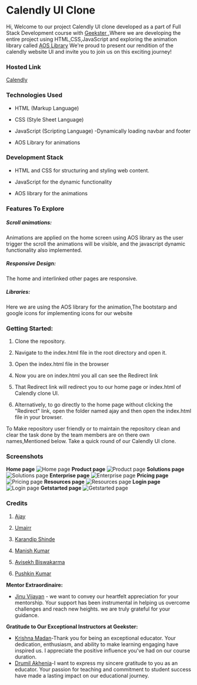 # Calendly UI Clone
Hi, Welcome to our project Calendly UI clone developed as a part of Full Stack Development course with <u> [Geekster](https://www.geekster.in/home/new-full-stack-web-development-program) </u> ,Where we are developing the entire project using HTML,CSS,JavaScript and exploring the animation library called [AOS Library](https://michalsnik.github.io/aos/)  We're proud to present our rendition of the calendly website UI and invite you to join us on this exciting journey!
### Hosted Link
<u>[Calendly](https://kereajay.github.io/Geekathon/)</u>

### Technologies Used 
 -  HTML (Markup Language)

 -  CSS (Style Sheet Language)

 -  JavaScript (Scripting Language) -Dynamically loading navbar and footer         

 -  AOS Library for animations

  ### Development Stack
  - HTML and CSS for structuring and styling web content.
  - JavaScript for the dynamic functionality
  
   - AOS library for the animations

### Features To Explore
 ##### Scroll animations: 
 Animations are applied on the home screen using AOS library as the user trigger the scroll the animations will be visible, and the javascript dynamic functionality also implemented.
 ##### Responsive Design:
The home and interlinked other pages are responsive.
##### Libraries:
Here we are using the AOS library for the animation,The bootstarp and google icons for implementing icons for our website 

### Getting Started:
  1. Clone the repository.

2. Navigate to the index.html file in the root directory and open it.

3. Open the index.html file in the browser
4. Now you are on index.html you all can see the Redirect  link
5. That Redirect link will redirect  you to our home page or index.html of Calendly clone UI.
6. Alternatively, to go directly to the home page without clicking the "Redirect" link, open the folder named ajay and then open the index.html file in your browser. 

To Make  repository user friendly or to maintain the repository clean and clear the task done  by the team members are on there  own names,Mentioned below.
Take a quick round of our Calendly UI clone.

### Screenshots
**Home page**
![Home page](../Geekathon/ajay/Screenshot%20(403).png)
**Product page**
![Product page](../Geekathon/ajay/Screenshot%20(404).png)
**Solutions page**
![Solutions page](../Geekathon/ajay/Screenshot%20(405).png)
**Enterprise page**
![Enterprise page](../Geekathon/ajay/Screenshot%20(406).png)
**Pricing page**
![Pricing page](../Geekathon/ajay/Screenshot%20(407).png)
**Resources page**
![Resources page](../Geekathon/ajay/Screenshot%20(408).png)
**Login page**
![Login page](../Geekathon/ajay/Screenshot%20(409).png)
**Getstarted page**
![Getstarted page](../Geekathon/ajay/Screenshot%20(410).png)

### Credits
1. [Ajay](https://www.linkedin.com/in/ajay-kere-443119220/)
2. [Umairr](https://www.linkedin.com/in/umer-shaikh-8251a2297//)
3. [Karandip Shinde](http://www.linkedin.com/in/karndip-shinde-57585a268)
4. [Manish Kumar](https://www.linkedin.com/in/manish-kumar-72a681289/)
5. [Avisekh Biswakarma](https://www.linkedin.com/in/avisekh-biswakarma-45678a16a/?utm_source=share&utm_campaign=share_via&utm_content=profile&utm_medium=android_app)
 
6. [Pushkin Kumar](https://www.linkedin.com/search/results/all/?fetchDeterministicClustersOnly=true&heroEntityKey=urn%3Ali%3Afsd_profile%3AACoAACm7ai0BEX3EAKnXmasz1cNr5Ech0jbaoVs&keywords=pushkin%20kumar&origin=RICH_QUERY_TYPEAHEAD_HISTORY&position=0&searchId=7c30631b-a998-4eac-b914-3be5749c60d1&sid=jF0&spellCorrectionEnabled=true)


**Mentor Extraordinaire:**
- [Jinu Vijayan](https://www.linkedin.com/in/jinu-vijayan-a3041b15a/) - we want to convey our heartfelt appreciation for your mentorship. Your support has been instrumental in helping us overcome challenges and reach new heights. we are truly grateful for your guidance.

**Gratitude to Our Exceptional Instructors at Geekster:**

- [Krishna Madan](https://www.linkedin.com/in/krishna-madan-007/)-Thank you for being an exceptional educator. Your dedication, enthusiasm, and ability to make learning engaging have inspired us. I appreciate the positive influence you've had on our course duration.
- [Drumil Akhenia](https://www.linkedin.com/in/drumil-akhenia/)-I want to express my sincere gratitude to you as an educator. Your passion for teaching and commitment to student success have made a lasting impact on our educational journey.
